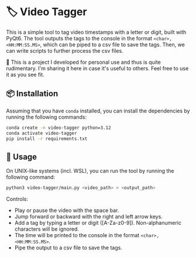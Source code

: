 # 🏷️ Video Tagger

This is a simple tool to tag video timestamps with a letter or digit, built with
PyQt6. The tool outputs the tags to the console in the format
`<char>,<HH:MM:SS.MS>`, which can be piped to a csv file to save the tags.
Then, we can write scripts to further process the csv files.

🧪 This is a project I developed for personal use and thus is quite rudimentary.
I'm sharing it here in case it's useful to others. Feel free to
use it as you see fit.

## 📦 Installation

Assuming that you have `conda` installed,
you can install the dependencies by running the following commands:

```bash
conda create -n video-tagger python=3.12
conda activate video-tagger
pip install -r requirements.txt
```

## 🎥 Usage

On UNIX-like systems (incl. WSL),
you can run the tool by running the following command:

```bash
python3 video-tagger/main.py <video_path> > <output_path>
```

Controls:

- Play or pause the video with the space bar.
- Jump forward or backward with the right and left arrow keys.
- Add a tag by typing a letter or digit ([A-Za-z0-9]).
  Non-alphanumeric characters will be ignored.
- The time will be printed to the console in the format `<char>,<HH:MM:SS.MS>`.
- Pipe the output to a csv file to save the tags.
